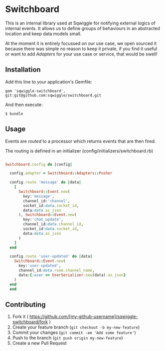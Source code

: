 # Switchboard

This is an internal library used at Sqwiggle for notifying external logics of internal events.
It allows us to define groups of behaviours in an abstracted location and keep data models small.

At the moment it is entirely focussed on our use case, we open sourced it because there was simple no reason to keep it private, if you find it useful or want to add *Adapters* for your use case or service, that would be swell!

## Installation

Add this line to your application's Gemfile:

    gem 'sqwiggle-switchboard', git:git@github.com:sqwiggle/switchboard.git

And then execute:

    $ bundle

## Usage

Events are *routed* to a processor which returns events that are then fired. 

The routing is defined in an initializer (config/initializers/switchboard.rb)

```Ruby

Switchboard.config do |config|

  config.adapter = Switchboard::Adapters::Pusher

  config.route 'message' do |data|
    [
      Switchboard::Event.new(
        key:'message',
        channel_id:'channel', 
        socket_id:data.socket_id, 
        data:data.as_json
      ), Switchboard::Event.new(
        key:'chat_update', 
        channel_id:data.channel_id, 
        socket_id:data.socket_id, 
        data:data.as_json
      )
    ]
  end

  config.route 'user-updated' do |data|
    Switchboard::Event.new(
      key:'user-updated', 
      channel_id:data.room.channel_name, 
      data:{:user => UserSerializer.new(data).as_json}
    )
  end
  end
  ```

## Contributing

1. Fork it ( https://github.com/[my-github-username]/sqwiggle-switchboard/fork )
2. Create your feature branch (`git checkout -b my-new-feature`)
3. Commit your changes (`git commit -am 'Add some feature'`)
4. Push to the branch (`git push origin my-new-feature`)
5. Create a new Pull Request
